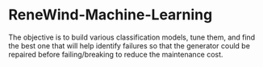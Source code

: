 # ReneWind-Machine-Learning
The objective is to build various classification models, tune them, and find the best one that will help identify failures so that the generator could be repaired before failing/breaking to reduce the maintenance cost.
